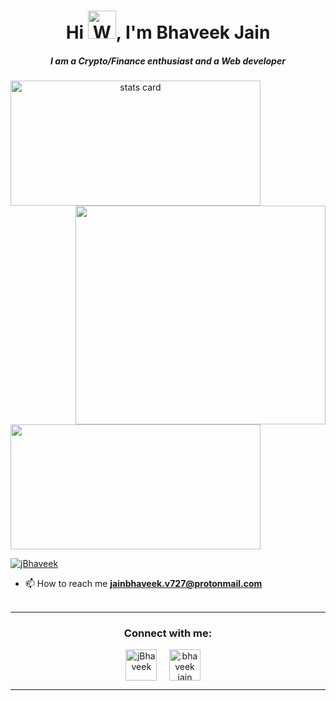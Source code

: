 <h1 align="center">Hi <img src="https://raw.githubusercontent.com/nixin72/nixin72/master/wave.gif" 
         alt="Waving hand animated gif"
         height="45"
         width="45" />, I'm Bhaveek Jain</h1>
<h5 align="center">
I am a Crypto/Finance enthusiast and a Web developer  
</h5>

<p>
<a align= "center" href="https://github.com/bhaveek424">
<img alt= "stats card" height="200px" width="400" src="https://github-readme-streak-stats.herokuapp.com/?user=bhaveek424&theme=buefy">
<img align="right" height="350" width="400" src="https://cdn.dribbble.com/users/2238041/screenshots/4763918/working.gif" /> </a>
</p>
<img height="200px" width="400" src="https://github-readme-stats.vercel.app/api?username=bhaveek424&count_private=true&theme=buefy&show_icons=true" />

<p align="left"> <a href="https://twitter.com/jBhaveek" target="blank"><img src="https://img.shields.io/twitter/follow/jBhaveek?logo=twitter&style=for-the-badge" alt="jBhaveek" /></a> </p>

- 📫 How to reach me **jainbhaveek.v727@protonmail.com**
<br><br>
<hr>

<h3 align="center">Connect with me:</h3>
<p align="center">
<a href="https://twitter.com/jBhaveek" target="_blank"><img align="center" src="https://img.icons8.com/cute-clipart/64/000000/twitter.png" alt="jBhaveek" height="50" width="50" /></a> &nbsp;&nbsp;&nbsp;
<a href="https://www.linkedin.com/in/bhaveek-jain-3590991a7/" target="_blank"><img align="center" src="https://img.icons8.com/cute-clipart/64/000000/linkedin.png" alt="bhaveek jain" height="50" width="50" /></a>&nbsp;&nbsp;&nbsp;&nbsp;
</p>

<hr>


